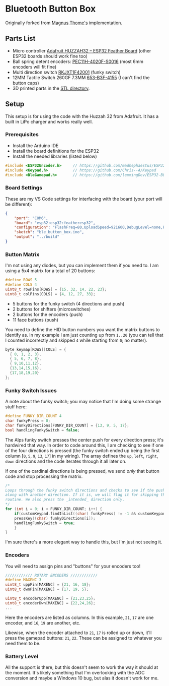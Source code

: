 # Bluetooth Button Box

Originally forked from [Magnus Thome's](https://github.com/MagnusThome/ESP32-BLE-Gamepad) implementation.

## Parts List

* Micro controller [Adafruit HUZZAH32 – ESP32 Feather Board](https://www.adafruit.com/product/3405) (other ESP32 boards should work fine too)
* Ball spring detent encoders: [PEC11H-4020F-S0016](https://www.mouser.com/ProductDetail/652-PEC11H4020FS0016/) (most 6mm encoders will fit fine)
* Multi direction switch [RKJXT1F42001](https://www.mouser.com/ProductDetail/688-RKJXT1F42001/)  (funky switch)
* 12MM Tactile Switch 260GF 7.3MM [653-B3F-4155](https://www.mouser.com/ProductDetail/653-B3F-4155/) (I can't find the button caps)
* 3D printed parts in the [STL directory](./stl).


## Setup

This setup is for using the code with the Huzzah 32 from Adafruit. It has a built in LiPo charger and works really well.


### Prerequisites

* Install the Arduino IDE
* Install the board definitions for the ESP32
* Install the needed libraries (listed below)

```cpp
#include <ESP32Encoder.h>     // https://github.com/madhephaestus/ESP32Encoder/
#include <Keypad.h>           // https://github.com/Chris--A/Keypad
#include <BleGamepad.h>       // https://github.com/lemmingDev/ESP32-BLE-Gamepad
```


### Board Settings

These are my VS Code settings for interfacing with the board (your port will be different):
```json
{
    "port": "COM6",
    "board": "esp32:esp32:featheresp32",
    "configuration": "FlashFreq=80,UploadSpeed=921600,DebugLevel=none,PartitionScheme=default",
    "sketch": "ble_button_box.ino",
    "output": "../build"
}
```

### Button Matrix

I'm not using any diodes, but you can implement them if you need to. I am using a 5x4 matrix for a total of 20 buttons:

```cpp
#define ROWS 5
#define COLS 4
uint8_t rowPins[ROWS] = {15, 32, 14, 22, 23};
uint8_t colPins[COLS] = {4, 12, 27, 33};
```

* 5 buttons for the funky switch (4 directions and push)
* 2 buttons for shifters (microswitches)
* 2 buttons for the encoders (push)
* 11 face buttons (push)

You need to define the HID button numbers you want the matrix buttons to identify as. In my example I am just counting up from `1..20` (you can tell that I counted incorrectly and skipped `4` while starting from `0`; no matter).

```cpp
byte keymap[ROWS][COLS] = {
  { 0, 1, 2, 3},
  { 5, 6, 7, 8},
  { 9,10,11,12},
  {13,14,15,16},
  {17,18,19,20}
};
```

### Funky Switch Issues

A note about the funky switch; you may notice that I'm doing some strange stuff here:

```cpp
#define FUNKY_DIR_COUNT 4
char funkyPress = 0;
char funkyDirections[FUNKY_DIR_COUNT] = {13, 9, 5, 17};
bool handlingFunkySwitch = false;
```

The Alps funky switch presses the center push for every direction press; it's hardwired that way. In order to code around this, I am checking to see if one of the four directions is pressed (the funky switch ended up being the first column [`0`, `5`, `9`, `13`, `17`] in my wiring). The array defines the `up`, `left`, `right`, `down` directions and the code iterates through it all later on.

If one of the cardinal directions is being pressed, we send _only_ that button code and stop processing the matrix.

```cpp
/*
Loops through the funky switch directions and checks to see if the push is being triggered
along with another direction. If it is, we will flag it for skipping the normal press
routine. We also press the _intended_ direction only.
*/
for (int i = 0; i < FUNKY_DIR_COUNT; i++) {
    if(customKeypad.findInList((char) funkyPress) != -1 && customKeypad.findInList((char) funkyDirections[i]) != -1) {
    pressKey((char) funkyDirections[i]);
    handlingFunkySwitch = true;
    }
}
```

I'm sure there's a more elegant way to handle this, but I'm just not seeing it.


### Encoders

You will need to assign pins and "buttons" for your encoders too!

```cpp
//////////// ROTARY ENCODERS ////////////
#define MAXENC 3
uint8_t uppPin[MAXENC] = {21, 16, 18};
uint8_t dwnPin[MAXENC] = {17, 19, 5};

uint8_t encoderUpp[MAXENC] = {21,23,25};
uint8_t encoderDwn[MAXENC] = {22,24,26};
...
```

Here the encoders are listed as columns. In this example, `21`, `17` are one encoder, and `16`, `19` are another, etc.

Likewise, when the encoder attached to `21`, `17` is rolled up or down, it'll press the gamepad buttons: `21`, `22`. These can be assigned to whatever you need them to be.


### Battery Level

All the support is there, but this doesn't seem to work the way it should at the moment. It's likely something that I'm overlooking with the ADC conversion and maybe a Windows 10 bug, but alas it doesn't work for me.